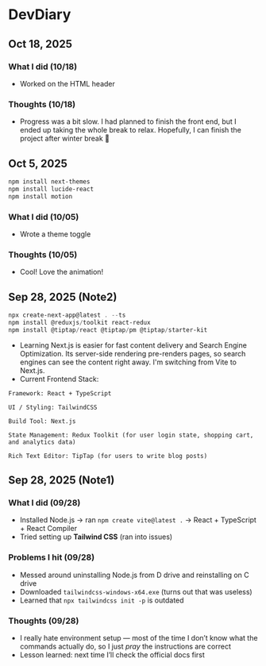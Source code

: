 # DevDiary

## Oct 18, 2025

### What I did (10/18)

- Worked on the HTML header

### Thoughts (10/18)

- Progress was a bit slow. I had planned to finish the front end, but I ended up taking the whole break to relax. Hopefully, I can finish the project after winter break &#x1F642;

## Oct 5, 2025

```PowerShell
npm install next-themes
npm install lucide-react
npm install motion
```

### What I did (10/05)

- Wrote a theme toggle

### Thoughts (10/05)

- Cool! Love the animation!

## Sep 28, 2025 (Note2)

```PowerShell
npx create-next-app@latest . --ts
npm install @reduxjs/toolkit react-redux
npm install @tiptap/react @tiptap/pm @tiptap/starter-kit
```

- Learning Next.js is easier for fast content delivery and Search Engine Optimization. Its server-side rendering pre-renders pages, so search engines can see the content right away. I'm switching from Vite to Next.js.
- Current Frontend Stack:

```Tech Stack
Framework: React + TypeScript

UI / Styling: TailwindCSS

Build Tool: Next.js

State Management: Redux Toolkit (for user login state, shopping cart, and analytics data)

Rich Text Editor: TipTap (for users to write blog posts)
```

## Sep 28, 2025 (Note1)

### What I did (09/28)

- Installed Node.js → ran `npm create vite@latest .` → React + TypeScript + React Compiler
- Tried setting up **Tailwind CSS** (ran into issues)

### Problems I hit (09/28)

- Messed around uninstalling Node.js from D drive and reinstalling on C drive
- Downloaded `tailwindcss-windows-x64.exe` (turns out that was useless)
- Learned that `npx tailwindcss init -p` is outdated

### Thoughts (09/28)

- I really hate environment setup — most of the time I don’t know what the commands actually do, so I just *pray* the instructions are correct
- Lesson learned: next time I’ll check the official docs first
